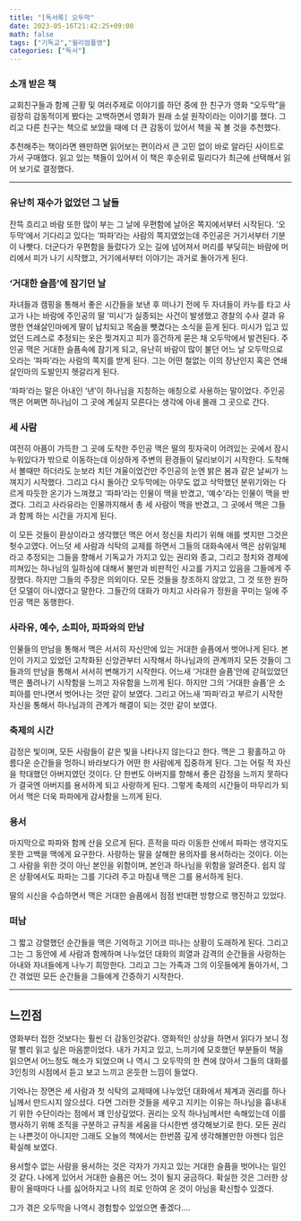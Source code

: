 ```yaml
---
title: "[독서록] 오두막"
date: 2023-05-16T21:42:25+09:00
math: false
tags: ["기독교","윌리엄폴영"]
categories: ["독서"]
---
```

### 소개 받은 책

교회친구들과 함께 근황 및 여러주제로 이야기를 하던 중에 한 친구가 영화 “오두막”을 굉장히 감동적이게 봤다는 고백하면서 영화가 원래 소설 원작이라는 이야기를 했다. 그리고 다른 친구는 책으로 보았을 때에 더 큰 감동이 있어서 책을 꼭 볼 것을 추천했다.

추천해주는 책이라면 왠만하면 읽어보는 편이라서 큰 고민 없이 바로 알라딘 사이트로 가서 구매했다. 읽고 있는 책들이 있어서 이 책은 후순위로 밀리다가 최근에 선택해서 읽어 보기로 결정했다.

---

### 유난히 재수가 없었던 그 날들

잔뜩 흐리고 바람 또한 많이 부는 그 날에 우편함에 날아온 쪽지에서부터 시작된다. ‘오두막’에서 기다리고 있다는 ‘파파’라는 사람의 쪽지였었는데 주인공은 거기서부터 기분이 나빳다. 더군다가 우편함을 들렀다가 오는 길에 넘어져서 머리를 부딪히는 바람에 머리에서 피가 나기 시작했고, 거기에서부터 이야기는 과거로 돌아가게 된다.

### ‘거대한 슬픔’에 잠기던 날

자녀들과 캠핑을 통해서 좋은 시간들을 보낸 후 떠나기 전에 두 자녀들이 카누를 타고 사고가 나는 바람에 주인공의 딸 ‘미시’가 실종되는 사건이 발생했고 경찰의 수사 결과 유명한 연쇄살인마에게 딸이 납치되고 목숨을 뺏겼다는 소식을 듣게 된다. 미시가 입고 있었던 드레스로 추정되는 옷은 찢겨지고 피가 흥건하게 묻은 채 오두막에서 발견된다. 주인공 맥은 거대한 슬픔속에 잠기게 되고, 유난히 바람이 많이 불던 어느 날 오두막으로 오라는 ‘파파’라는 사람의 쪽지를 받게 된다. 그는 어떤 철없는 이의 장난인지 혹은 연쇄살인마의 도발인지 헷갈리게 된다.

‘파파’라는 말은 아내인 ‘낸’이 하나님을 지칭하는 애칭으로 사용하는 말이었다. 주인공 맥은 어쩌면 하나님이 그 곳에 계실지 모른다는 생각에 아내 몰래 그 곳으로 간다.

### 세 사람

여전히 아픔이 가득한 그 곳에 도착한 주인공 맥은 딸의 핏자국이 어려있는 곳에서 잠시 누워있다가 밖으로 이동하는데 이상하게 주변의 환경들이 달리보이기 시작한다. 도착해서 볼때만 하더라도 눈보라 치던 겨울이었건만 주인공의 눈엔 밝은 봄과 같은 날씨가 느껴지기 시작했다. 그리고 다시 돌아간 오두막에는 아무도 없고 삭막했던 분위기와는 다르게 따듯한 온기가 느껴졌고 ‘파파’라는 인물이 맥을 반겼고, ‘예수’라는 인물이 맥을 반겼다. 그리고 사라유라는 인물까지해서 총 세 사람이 맥을 반겼고, 그 곳에서 맥은 그들과 함께 하는 시간을 가지게 된다.

이 모든 것들이 환상이라고 생각했던 맥은 어서 정신을 차리기 위해 애를 썻지만 그것은 헛수고였다. 어느덧 세 사람과 식탁의 교제를 하면서 그들의 대화속에서 맥은 삼위일체라고 추정되는 그들을 향해서 기독교가 가지고 있는 권리와 종교, 그리고 정치와 경제에 끼쳐있는 하나님의 일하심에 대해서 불만과 비판적인 사고를 가지고 있음을 그들에게 주장했다. 하지만 그들의 주장은 의외이다. 모든 것들을 창조하지 않았고, 그 것 또한 원하던 모델이 아니였다고 말한다. 그들간의 대화가 마치고 사라유가 정원을 꾸미는 일에 주인공 맥은 동행한다.

### 사라유, 예수, 소피아, 파파와의 만남

인물들의 만남을 통해서 맥은 서서히 자신안에 있는 거대한 슬픔에서 벗어나게 된다. 본인이 가지고 있었던 고착화된 신앙관부터 시작해서 하나님과의 관계까지 모든 것들이 그들과의 만남을 통해서 서서히 변해가기 시작한다. 어느새 ‘거대한 슬픔’안에 갇혀있었던 맥은 풀려나기 시작함을 느끼고 자유함을 느끼게 된다. 하지만 그의 ‘거대한 슬픔’은 소피아를 만나면서 벗어나는 것만 같이 보였다. 그리고 어느새 ‘파파’라고 부르기 시작한 자신을 통해서 하나님과의 관계가 해결이 되는 것만 같이 보였다.

### 축제의 시간

감정은 빛이며, 모든 사람들이 같은 빛을 나타나지 않는다고 한다. 맥은 그 황홀하고 아름다운 순간들을 멍하니 바라보다가 어떤 한 사람에게 집중하게 된다. 그는 어릴 적 자신을 학대했던 아버지였던 것이다. 단 한번도 아버지를 향해서 좋은 감정을 느끼지 못하다가 결국엔 아버지를 용서하게 되고 사랑하게 된다. 그렇게 축제의 시간들이 마무리가 되어서 맥은 더욱 파파에게 감사함을 느끼게 된다.

### 용서

마지막으로 파파와 함께 산을 오르게 된다. 흔적을 따라 이동한 산에서 파파는 생각지도 못한 고백을 맥에게 요구한다. 사랑하는 딸을 살해한 용의자를 용서하라는 것이다. 이는 그 사람을 위한 것이 아닌 본인을 위함이며, 본인과 하나님을 위함을 알려준다. 쉽지 않은 상황에서도 파파는 그를 기다려 주고 마침내 맥은 그를 용서하게 된다.

딸의 시신을 수습하면서 맥은 거대한 슬픔에서 점점 반대편 방향으로 행진하고 있었다.

### 떠남

그 짧고 강렬했던 순간들을 맥은 기억하고 기어코 떠나는 상황이 도래하게 된다. 그리고 그는 그 동안에 세 사람과 함께하며 나누었던 대화의 희열과 감격의 순간들을 사랑하는 아내와 자녀들에게 나누기 희망한다. 그리고 그는 가족과 그의 이웃들에게 돌아가서, 그간 겪었떤 모든 순간들을 그들에게 간증하기 시작한다.

---

## 느낀점

영화부터 접한 것보다는 훨씬 더 감동인것같다. 영화적인 상상을 하면서 읽다가 보니 정말 빨리 읽고 싶은 마음뿐이었다. 내가 가지고 있고, 느끼기에 모호했던 부분들이 책을 읽으면서 어느정도 해소가 되었으며 나 역시 그 오두막의 한 켠에 앉아서 그들의 대화를 3인칭의 시점에서 듣고 보고 느끼고 온듯한 느낌이 들었다.

기억나는 장면은 세 사람과 첫 식탁의 교제때에 나누었던 대화에서 체계과 권리를 하나님께서 만드시지 않으셨다. 다면 그러한 것들을 세우고 지키는 이유는 하나님을 흉내내기 위한 수단이라는 점에서 꽤 인상깊었다. 권리는 오직 하나님께서만 속해있는데 이를 행사하기 위해 조직을 구분하고 규칙을 세움을 다시한번 생각해보기로 한다. 모든 권리는 나쁜것이 아니지만 그래도 오늘의 책에서는 한번쯤 깊게 생각해볼만한 아젠다 임은 확실해 보였다.

용서할수 없는 사람을 용서하는 것은 각자가 가지고 있는 거대한 슬픔을 벗어나는 일인것 같다. 나에게 있어서 거대한 슬픔은 어느 것이 될지 궁금하다. 확실한 것은 그러한 상황이 올때마다 나를 싫어하지고 나의 죄로 인하여 온 것이 아님을 확신할수 있겠다.

그가 겪은 오두막을 나역시 경험할수 있었으면 좋겠다….
